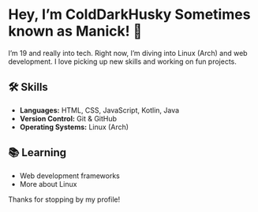 # Hey, I’m ColdDarkHusky Sometimes known as Manick! 👋

I’m 19 and really into tech. Right now, I’m diving into Linux (Arch) and web development. I love picking up new skills and working on fun projects.

## 🛠️ Skills
- **Languages:** HTML, CSS, JavaScript, Kotlin, Java
- **Version Control:** Git & GitHub
- **Operating Systems:** Linux (Arch)

## 📚 Learning
- Web development frameworks
- More about Linux

Thanks for stopping by my profile!
